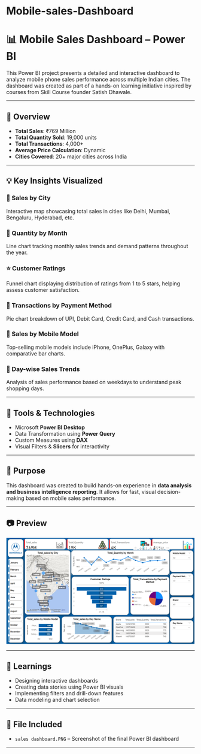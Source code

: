 # Mobile-sales-Dashboard
# 📊 Mobile Sales Dashboard – Power BI

This Power BI project presents a detailed and interactive dashboard to analyze mobile phone sales performance across multiple Indian cities. The dashboard was created as part of a hands-on learning initiative inspired by courses from Skill Course founder Satish Dhawale.

---

## 📌 Overview

- **Total Sales**: ₹769 Million
- **Total Quantity Sold**: 19,000 units
- **Total Transactions**: 4,000+
- **Average Price Calculation**: Dynamic
- **Cities Covered**: 20+ major cities across India

---

## 💡 Key Insights Visualized

### 📍 Sales by City
Interactive map showcasing total sales in cities like Delhi, Mumbai, Bengaluru, Hyderabad, etc.

### 📆 Quantity by Month
Line chart tracking monthly sales trends and demand patterns throughout the year.

### ⭐ Customer Ratings
Funnel chart displaying distribution of ratings from 1 to 5 stars, helping assess customer satisfaction.

### 🛒 Transactions by Payment Method
Pie chart breakdown of UPI, Debit Card, Credit Card, and Cash transactions.

### 📱 Sales by Mobile Model
Top-selling mobile models include iPhone, OnePlus, Galaxy with comparative bar charts.

### 📅 Day-wise Sales Trends
Analysis of sales performance based on weekdays to understand peak shopping days.

---

## 🔧 Tools & Technologies

- Microsoft **Power BI Desktop**
- Data Transformation using **Power Query**
- Custom Measures using **DAX**
- Visual Filters & **Slicers** for interactivity

---

## 🎯 Purpose

This dashboard was created to build hands-on experience in **data analysis and business intelligence reporting**. It allows for fast, visual decision-making based on mobile sales performance.

---

## 📷 Preview

![Mobile Sales Dashboard](./sales%20dashboard.PNG)

---

## 🧠 Learnings

- Designing interactive dashboards
- Creating data stories using Power BI visuals
- Implementing filters and drill-down features
- Data modeling and chart selection

---

## 📁 File Included

- `sales dashboard.PNG` – Screenshot of the final Power BI dashboard

---


